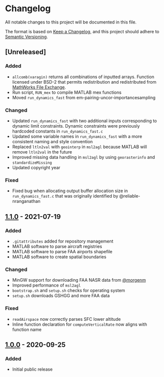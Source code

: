 # Changelog

All notable changes to this project will be documented in this file.

The format is based on [Keep a Changelog](https://keepachangelog.com/en/1.0.0/),
and this project should adhere to [Semantic Versioning](https://semver.org/spec/v2.0.0.html).

## [Unreleased]

### Added

- `allcomb(varagin)` returns all combinations of inputted arrays. Function licensed under BSD-2 that permits redistribution and redistributed from [MathWorks File Exchange](https://www.mathworks.com/matlabcentral/fileexchange/10064-allcomb-varargin).
- Run script, `RUN_mex` to compile MATLAB mex functions
- Moved `run_dynamics_fast` from em-pairing-uncor-importancesampling

### Changed

- Updated `run_dynamics_fast` with two additional inputs corresponding to dynamic limit constraints. Dynamic constraints were previously hardcoded constants in `run_dynamics_fast.c`
- Updated some variable names in `run_dynamics_fast` with a more consistent naming and style convention
- Replaced `ltln2val` with `geointerp` in `msl2agl` because MATLAB will remove `ltln2val` in the future
- Improved missing data handling in `msl2agl` by using `georasterinfo` and `standardizeMissing`
- Updated copyright year

### Fixed

- Fixed bug when allocating output buffer allocation size in `run_dynamics_fast.c` that was originally identified by @reliable-nranganathan

## [1.1.0] - 2021-07-19

### Added

- `.gitattributes` added for repository management
- MATLAB software to parse aircraft registries
- MATLAB software to parse FAA airports shapefile
- MATLAB software to create spatial boundaries

### Changed

- MinGW support for downloading FAA NASR data from [@morgenm](https://github.com/morgenm)
- Improved performance of `msl2agl`
- `bootstrap.sh` and `setup.sh` checks for operating system
- `setup.sh` downloads GSHGG and more FAA data

### Fixed

- `readAirspace` now correctly parses SFC lower altitude
- Inline function declaration for `computeVerticalRate` now aligns with function name

## [1.0.0] - 2020-09-25

### Added

- Initial public release

[1.1.0]: https://github.com/Airspace-Encounter-Models/em-core/releases/tag/v1.1
[1.0.0]: https://github.com/Airspace-Encounter-Models/em-core/releases/tag/v1.0
